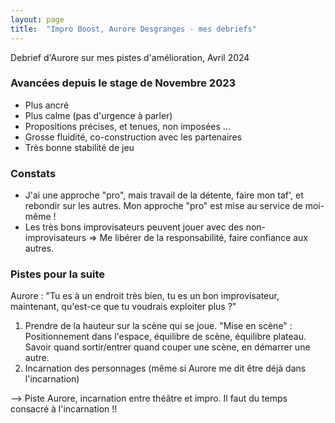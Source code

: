```yaml
---
layout: page
title:  "Impro Boost, Aurore Desgranges - mes debriefs"
---
```


Debrief d'Aurore sur mes pistes d'amélioration, Avril 2024

### Avancées depuis le stage de Novembre 2023
- Plus ancré
- Plus calme (pas d'urgence à parler)
- Propositions précises, et tenues, non imposées ...  
- Grosse fluidité, co-construction avec les partenaires
- Très bonne stabilité de jeu

### Constats
- J'ai une approche "pro", mais travail de la détente, faire mon taf', et rebondir sur les autres. Mon approche "pro" est mise au service de moi-même !  
- Les très bons improvisateurs peuvent jouer avec des non-improvisateurs => Me libérer de la responsabilité, faire confiance aux autres.  

### Pistes pour la suite
Aurore : "Tu es à un endroit très bien, tu es un bon improvisateur, maintenant, qu'est-ce que tu voudrais exploiter plus ?"

1. Prendre de la hauteur sur la scène qui se joue. "Mise en scène" : Positionnement dans l'espace, équilibre de scène, équilibre plateau. Savoir quand sortir/entrer quand couper une scène, en démarrer une autre.  
2. Incarnation des personnages (même si Aurore me dit être déjà dans l'incarnation)

--> Piste Aurore, incarnation entre théâtre et impro. Il faut du temps consacré à l'incarnation !!  

